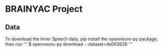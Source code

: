 # BRAINYAC Project

## Data

To download the Inner Speech data, pip install the openneuro-py package, then run
'''
$ openneuro-py download --dataset=ds003626
'''

